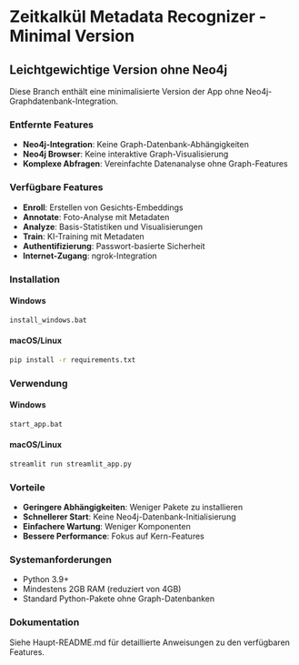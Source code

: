 # Zeitkalkül Metadata Recognizer - Minimal Version

## Leichtgewichtige Version ohne Neo4j

Diese Branch enthält eine minimalisierte Version der App ohne Neo4j-Graphdatenbank-Integration.

### Entfernte Features

- **Neo4j-Integration**: Keine Graph-Datenbank-Abhängigkeiten
- **Neo4j Browser**: Keine interaktive Graph-Visualisierung
- **Komplexe Abfragen**: Vereinfachte Datenanalyse ohne Graph-Features

### Verfügbare Features

- **Enroll**: Erstellen von Gesichts-Embeddings
- **Annotate**: Foto-Analyse mit Metadaten
- **Analyze**: Basis-Statistiken und Visualisierungen
- **Train**: KI-Training mit Metadaten
- **Authentifizierung**: Passwort-basierte Sicherheit
- **Internet-Zugang**: ngrok-Integration

### Installation

#### Windows
```cmd
install_windows.bat
```

#### macOS/Linux
```bash
pip install -r requirements.txt
```

### Verwendung

#### Windows
```cmd
start_app.bat
```

#### macOS/Linux
```bash
streamlit run streamlit_app.py
```

### Vorteile

- **Geringere Abhängigkeiten**: Weniger Pakete zu installieren
- **Schnellerer Start**: Keine Neo4j-Datenbank-Initialisierung
- **Einfachere Wartung**: Weniger Komponenten
- **Bessere Performance**: Fokus auf Kern-Features

### Systemanforderungen

- Python 3.9+
- Mindestens 2GB RAM (reduziert von 4GB)
- Standard Python-Pakete ohne Graph-Datenbanken

### Dokumentation

Siehe Haupt-README.md für detaillierte Anweisungen zu den verfügbaren Features.
